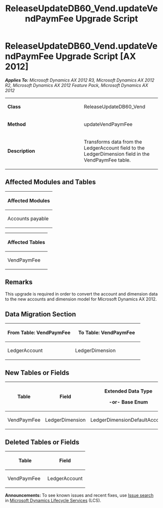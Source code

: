﻿---
title: ReleaseUpdateDB60_Vend.updateVendPaymFee Upgrade Script
TOCTitle: ReleaseUpdateDB60_Vend.updateVendPaymFee Upgrade Script
ms:assetid: 33ca8c6d-5ec7-adae-5d8b-0a2f1af8c8bc
ms:mtpsurl: https://msdn.microsoft.com/en-us/library/JJ685106(v=AX.60)
ms:contentKeyID: 49707560
ms.date: 05/18/2015
mtps_version: v=AX.60
---

# ReleaseUpdateDB60\_Vend.updateVendPaymFee Upgrade Script [AX 2012]


_**Applies To:** Microsoft Dynamics AX 2012 R3, Microsoft Dynamics AX 2012 R2, Microsoft Dynamics AX 2012 Feature Pack, Microsoft Dynamics AX 2012_

<table>
<colgroup>
<col style="width: 50%" />
<col style="width: 50%" />
</colgroup>
<tbody>
<tr class="odd">
<td><p><strong>Class</strong></p></td>
<td><p>ReleaseUpdateDB60_Vend</p></td>
</tr>
<tr class="even">
<td><p><strong>Method</strong></p></td>
<td><p>updateVendPaymFee</p></td>
</tr>
<tr class="odd">
<td><p><strong>Description</strong></p></td>
<td><p>Transforms data from the LedgerAccount field to the LedgerDimension field in the VendPaymFee table.</p></td>
</tr>
</tbody>
</table>


## Affected Modules and Tables

<table>
<colgroup>
<col style="width: 100%" />
</colgroup>
<thead>
<tr class="header">
<th><p>Affected Modules</p></th>
</tr>
</thead>
<tbody>
<tr class="odd">
<td><p>Accounts payable</p></td>
</tr>
</tbody>
</table>


<table>
<colgroup>
<col style="width: 100%" />
</colgroup>
<thead>
<tr class="header">
<th><p>Affected Tables</p></th>
</tr>
</thead>
<tbody>
<tr class="odd">
<td><p>VendPaymFee</p></td>
</tr>
</tbody>
</table>


## Remarks

This upgrade is required in order to convert the account and dimension data to the new accounts and dimension model for Microsoft Dynamics AX 2012.

## Data Migration Section

<table>
<colgroup>
<col style="width: 50%" />
<col style="width: 50%" />
</colgroup>
<thead>
<tr class="header">
<th><p>From Table: VendPaymFee</p></th>
<th><p>To Table: VendPaymFee</p></th>
</tr>
</thead>
<tbody>
<tr class="odd">
<td><p>LedgerAccount</p></td>
<td><p>LedgerDimension</p></td>
</tr>
</tbody>
</table>


## New Tables or Fields

<table>
<colgroup>
<col style="width: 33%" />
<col style="width: 33%" />
<col style="width: 33%" />
</colgroup>
<thead>
<tr class="header">
<th><p>Table</p></th>
<th><p>Field</p></th>
<th><p>Extended Data Type</p>
<p>-or- Base Enum</p></th>
</tr>
</thead>
<tbody>
<tr class="odd">
<td><p>VendPaymFee</p></td>
<td><p>LedgerDimension</p></td>
<td><p>LedgerDimensionDefaultAccount</p></td>
</tr>
</tbody>
</table>


## Deleted Tables or Fields

<table>
<colgroup>
<col style="width: 50%" />
<col style="width: 50%" />
</colgroup>
<thead>
<tr class="header">
<th><p>Table</p></th>
<th><p>Field</p></th>
</tr>
</thead>
<tbody>
<tr class="odd">
<td><p>VendPaymFee</p></td>
<td><p>LedgerAccount</p></td>
</tr>
</tbody>
</table>

  
**Announcements:** To see known issues and recent fixes, use [Issue search](http://go.microsoft.com/fwlink/?linkid=389258) in [Microsoft Dynamics Lifecycle Services](http://go.microsoft.com/fwlink/?linkid=306505) (LCS).

